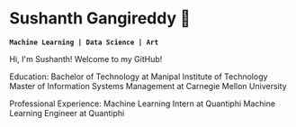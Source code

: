 # Sushanth Gangireddy 🐠 

**` Machine Learning | Data Science | Art `**

Hi, I'm Sushanth! Welcome to my GitHub!

Education: 
Bachelor of Technology at Manipal Institute of Technology
Master of Information Systems Management at Carnegie Mellon University

Professional Experience:
Machine Learning Intern at Quantiphi
Machine Learning Engineer at Quantiphi


<!---
sushanth128/sushanth128 is a ✨ special ✨ repository because its `README.md` (this file) appears on your GitHub profile.
You can click the Preview link to take a look at your changes.
--->
